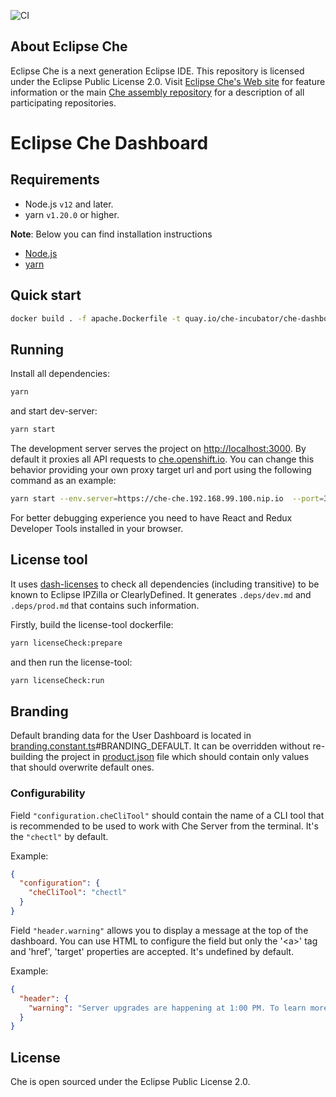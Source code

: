 ![CI](https://github.com/eclipse/che-dashboard/workflows/CI/badge.svg)

## About Eclipse Che

Eclipse Che is a next generation Eclipse IDE. This repository is licensed under the Eclipse Public License 2.0. Visit [Eclipse Che's Web site](https://eclipse.org/che/) for feature information or the main [Che assembly repository](https://github.com/eclipse/che) for a description of all participating repositories.

# Eclipse Che Dashboard

## Requirements

- Node.js `v12` and later.
- yarn `v1.20.0` or higher.

**Note**:
Below you can find installation instructions
- [Node.js](https://docs.npmjs.com/getting-started/installing-node)
- [yarn](https://yarnpkg.com/lang/en/docs/install/)

## Quick start

```sh
docker build . -f apache.Dockerfile -t quay.io/che-incubator/che-dashboard-next:next
```

## Running

Install all dependencies:

```sh
yarn
```

and start dev-server:

```sh
yarn start
```

The development server serves the project on [http://localhost:3000](http://localhost:3000).
By default it proxies all API requests to [che.openshift.io](https://che.openshift.io). You can change this behavior providing your own proxy target url and port using the following command as an example:

```sh
yarn start --env.server=https://che-che.192.168.99.100.nip.io  --port=3333
```

For better debugging experience you need to have React and Redux Developer Tools installed in your browser.

## License tool

It uses [dash-licenses](https://github.com/eclipse/dash-licenses) to check all dependencies (including transitive) to be known to Eclipse IPZilla or ClearlyDefined. It generates `.deps/dev.md` and `.deps/prod.md` that contains such information.

Firstly, build the license-tool dockerfile:

```sh
yarn licenseCheck:prepare
```

and then run the license-tool:

```sh
yarn licenseCheck:run
```

## Branding

Default branding data for the User Dashboard is located in [branding.constant.ts](src/services/bootstrap/branding.constant.ts)#BRANDING_DEFAULT. It can be overridden without re-building the project in [product.json](/assets/branding/product.json) file which should contain only values that should overwrite default ones.

### Configurability

Field `"configuration.cheCliTool"` should contain the name of a CLI tool that is recommended to be used to work with Che Server from the terminal. It's the `"chectl"` by default.

Example:

```json
{
  "configuration": {
    "cheCliTool": "chectl"
  }
}
```

Field `"header.warning"` allows you to display a message at the top of the dashboard. You can use HTML to configure the field but only the '\<a>' tag and 'href', 'target' properties are accepted. It's undefined by default.

Example:

```json
{
  "header": {
    "warning": "Server upgrades are happening at 1:00 PM. To learn more visit <a href='foo' target='_blank'>foo</a>"
  }
}
```

## License

Che is open sourced under the Eclipse Public License 2.0.
